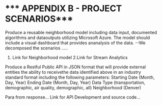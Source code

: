 #  *** APPENDIX B - PROJECT SCENARIOS***

Produce a reusable neighborhood model including data input, documented algorithms and dataoutputs utilizing Microsoft Azure. The model should include a visual dashboard that provides ananalysis of the data.
--We decomposed the scenarios .....
1. Link for Neighborhood model
2.Link for Stream Analytics

Produce a Restful Public API in JSON format that will provide external entities the ability to receivethe data identified above in an industry standard format including the following parameters:
Starting Date (Month, Day, Year)
Ending Date (Month, Day, Year)
Data Type (transportation, demographic, air quality, demographic, all)
Neighborhood (Denver)

Para from response...
Link for API Development and source code...



